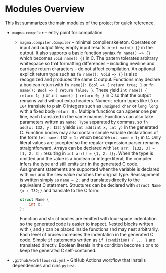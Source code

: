 # Modules Overview

This list summarizes the main modules of the project for quick reference.

- `magma.compiler` – entry point for compilation
  - `magma.compiler.Compiler` – minimal compiler skeleton. Operates on input and
    output files; empty input results in `int main() {}` in the output. It also
    supports a basic function syntax `fn name() => {}` which becomes
    `void name() {}` in C. The pattern tolerates arbitrary whitespace so that
    formatting differences – including newline and carriage return characters – do
    not affect compilation. An optional explicit
    return type such as `fn name(): Void => {}` is also recognized and produces
    the same C output. Functions may declare a boolean return with
    `fn name(): Bool => { return true; }` or `fn name(): Bool => { return false; }`.
    These yield `int name() { return 1; }` or `int name() { return 0; }` in C so
    that the output remains valid without extra headers. Numeric return types
    like `U8` or `I64` translate to plain C integers such as `unsigned char` or
    `long long` with a fixed body `return 0;`. Multiple functions can appear one
    per line, each translated in the same manner. Functions can also take
    parameters written as `name: Type` separated by commas, so
    `fn add(x: I32, y: I32)` yields `int add(int x, int y)` in the generated C.
    Function bodies may also contain simple variable declarations of the form
    `let name: I32 = 1;` which become `int name = 1;` in C. Only literal values
    are accepted so the regular-expression parser remains straightforward.
    Arrays can be declared with `let arr: [I32; 3] = [1, 2, 3];` resulting in
    `int arr[] = {1, 2, 3};`.
    When the type is omitted and the value is a boolean or integer literal, the
    compiler infers the type and still emits `int` in the generated C code.
    Assignment statements are supported when the variable is declared with
    `mut` and the new value matches the original type.  Reassignment is written
    simply as `name = 2;` and translates directly to the equivalent C statement.
    Structures can be declared with `struct Name {x : I32;}` and translate to
    the C form:
    
    ```c
    struct Name {
        int x;
    };
    ```
    Function and struct bodies are emitted with four-space indentation so the
    generated code is easier to inspect.
    Nested blocks written with `{` and `}` can be placed inside functions and
    may nest arbitrarily. Each level of braces increases the indentation in the
    generated C code.
    Simple `if` statements written as `if (condition) { ... }` are translated
    directly. Boolean literals in the condition become `1` or `0` to keep the
    generated C self-contained.

- `.github/workflows/ci.yml` – GitHub Actions workflow that installs dependencies and runs `pytest`.
